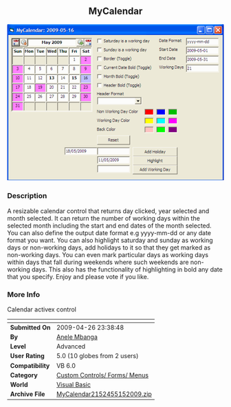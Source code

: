 ﻿<div align="center">

## MyCalendar

<img src="PIC2009515218221905.gif">
</div>

### Description

A resizable calendar control that returns day clicked, year selected and month selected. It can return the number of working days within the selected month including the start and end dates of the month selected. You can also define the output date format e.g yyyy-mm-dd or any date format you want. You can also highlight saturday and sunday as working days or non-working days, add holidays to it so that they get marked as non-working days. You can even mark particular days as working days within days that fall during weekends where such weekends are non-working days. This also has the functionality of highlighting in bold any date that you specify. Enjoy and please vote if you like.
 
### More Info
 
Calendar activex control


<span>             |<span>
---                |---
**Submitted On**   |2009-04-26 23:38:48
**By**             |[Anele Mbanga](https://github.com/Planet-Source-Code/PSCIndex/blob/master/ByAuthor/anele-mbanga.md)
**Level**          |Advanced
**User Rating**    |5.0 (10 globes from 2 users)
**Compatibility**  |VB 6\.0
**Category**       |[Custom Controls/ Forms/  Menus](https://github.com/Planet-Source-Code/PSCIndex/blob/master/ByCategory/custom-controls-forms-menus__1-4.md)
**World**          |[Visual Basic](https://github.com/Planet-Source-Code/PSCIndex/blob/master/ByWorld/visual-basic.md)
**Archive File**   |[MyCalendar2152455152009\.zip](https://github.com/Planet-Source-Code/anele-mbanga-mycalendar__1-72038/archive/master.zip)








